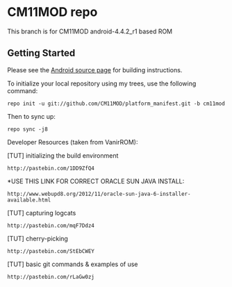 CM11MOD repo
===========

This branch is for CM11MOD android-4.4.2_r1 based ROM


Getting Started
---------------

Please see the [Android source page](http://source.android.com/source/index.html) for building instructions.

To initialize your local repository using my trees, use the following command:

    repo init -u git://github.com/CM11MOD/platform_manifest.git -b cm11mod

Then to sync up:

    repo sync -j8
    

Developer Resources (taken from VanirROM):

[TUT] initializing the build environment

	http://pastebin.com/1DD9ZfQ4
	
*USE THIS LINK FOR CORRECT ORACLE SUN JAVA INSTALL:

	http://www.webupd8.org/2012/11/oracle-sun-java-6-installer-available.html

[TUT] capturing logcats
	
	http://pastebin.com/mqF7Ddz4

[TUT] cherry-picking

	http://pastebin.com/StEbCWEY
	
[TUT] basic git commands & examples of use

	http://pastebin.com/rLaGw0zj
